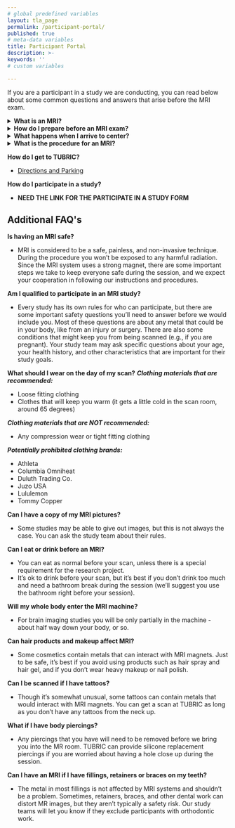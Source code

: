 ```yaml
---
# global predefined variables
layout: tla_page
permalink: /participant-portal/
published: true
# meta-data variables
title: Participant Portal
description: >-
keywords: ''
# custom variables

---
```

If you are a participant in a study we are conducting, you can read below about some common questions and answers that arise before the MRI exam.

<details>
  <summary><strong>What is an MRI?</strong></summary>
<p>Magnetic resonance imaging (MRI) is a non-invasive technique that uses magnetic fields and radio waves to generate high-resolution images inside your body. An MRI scan is different from a CT scan or X-ray in that it doesn’t use radiation to produce images.</p>
</details>

<details>
  <summary><strong>How do I prepare before an MRI exam?</strong></summary>
<p>Because MRI uses magnetic waves, metal objects may be a safety hazard or affect the MRI results. Before having an MRI, you will be contacted to disclose any metal objects/implants/devices in your body. You should also inform us if you have any health issues or may be pregnant.</p>
  
<p>During the MRI you will be asked to lay still inside a large tube. Most people don’t feel uncomfortable being in the tube, but you should inform us if you are claustrophobic.</p>

<p>On the day of the MRI scan, you should avoid putting on extra hair products/accessories and glittery makeup. Some cosmetics, such as eye shadow and hair gels, may contain some metallic components that can interact with MRI magnets.</p>

<p>You should come to the MRI session wearing comfortable clothes. Make sure none of the clothes have any metal fibers (this is unusual but some brands of athletic gear and yoga pants use copper and silver filaments) and you should avoid clothes with large metal embellishments (standard zippers and rivets are ok). If you wear a bra, it should be one without an underwire or heavy metal clasp (usually a sports bra or sleep bra is good). TUBRIC provides private changing areas and alternate clothing if needed. There is a secure locker for your clothes. It is the best, however, to leave valuable items at home.</p> 
</details>

<details>
  <summary><strong>What happens when I arrive to center?</strong></summary>
<p>Upon arrival, you will be asked to fill out a detailed screening form so we will know if you have any metal in your body or any other conditions that would prevent us from running a scan with you. If you haven’t already done so, you’ll also be asked to complete a consent form indicating your willingness to participate in a study.</p>
  
<p>Before the actual scan, you will be asked to check for and remove any personal belongings that may contain metal (such as watches, belts, jewelry, hairpins, wigs, sunglasses, etc.). We may also ask you to remove clothing items with metallic fasteners, hooks, zippers, loose metallic components or metallic threads (such as underwire bras, Lululemon or other brands labelled anti-microbial that use silver technology). TUBRIC can provide cotton sweats or scrubs for you to change into.</p>  
</details>

<details>
  <summary><strong>What is the procedure for an MRI?</strong></summary>
<p>The MRI scanner has a large tube with openings at both ends. You will lie down on a movable table that slides into the tube. You will have a plastic helmet placed over your head to take MRI pictures. After the table slides into the machine, a member of the research team will get set up in a neighboring room to take several pictures of your brain, each of which will take a few minutes. MRI’s are very sensitive to motion, so you’ll be asked to remain as still as possible during the session in order to maximize the quality of the images.</p>
  
<p>There will be a microphone and speaker in the machine that allow you to communicate with the research staff. You’ll also be given a squeeze ball so you can alert the researcher at any time that you need their attention.</p>  
  
<p>The MRI scanner will make all sorts of loud noises during the procedure. This is how you’ll know when the images are being collected. You will be offered earplugs or headphone to block out the MRI machine’s noises.</p>

<p>When the scan is completed, a member of the research staff will assist you in getting up from the table, and will let you know if there’s anything else you need to do during the visit.</p>  
</details>

**How do I get to TUBRIC?**
- [Directions and Parking](https://develop.cla.temple.edu/temple-university-brain-research-imaging-center/contact-us/)

**How do I participate in a study?**
- **NEED THE LINK FOR THE PARTICIPATE IN A STUDY FORM**

## Additional FAQ's

**Is having an MRI safe?**
- MRI is considered to be a safe, painless, and non-invasive technique. During the procedure you won’t be exposed to any harmful radiation. Since the MRI system uses a strong magnet, there are some important steps we take to keep everyone safe during the session, and we expect your cooperation in following our instructions and procedures.

**Am I qualified to participate in an MRI study?**
- Every study has its own rules for who can participate, but there are some important safety questions you’ll need to answer before we would include you. Most of these questions are about any metal that could be in your body, like from an injury or surgery. There are also some conditions that might keep you from being scanned (e.g., if you are pregnant). Your study team may ask specific questions about your age, your health history, and other characteristics that are important for their study goals.

**What should I wear on the day of my scan?**
**_Clothing materials that are recommended:_**
- Loose fitting clothing
- Clothes that will keep you warm (it gets a little cold in the scan room, around 65 degrees)

**_Clothing materials that are NOT recommended:_**
- Any compression wear or tight fitting clothing

**_Potentially prohibited clothing brands:_**
- Athleta
- Columbia Omniheat
- Duluth Trading Co.
- Juzo USA
- Lululemon
- Tommy Copper

**Can I have a copy of my MRI pictures?**
- Some studies may be able to give out images, but this is not always the case. You can ask the study team about their rules.

**Can I eat or drink before an MRI?**
- You can eat as normal before your scan, unless there is a special requirement for the research project.
- It’s ok to drink before your scan, but it’s best if you don’t drink too much and need a bathroom break during the session (we’ll suggest you use the bathroom right before your session).

**Will my whole body enter the MRI machine?**
- For brain imaging studies you will be only partially in the machine - about half way down your body, or so.

**Can hair products and makeup affect MRI?**
- Some cosmetics contain metals that can interact with MRI magnets. Just to be safe, it’s best if you avoid using products such as hair spray and hair gel, and if you don’t wear heavy makeup or nail polish.

**Can I be scanned if I have tattoos?**
- Though it’s somewhat unusual, some tattoos can contain metals that would interact with MRI magnets. You can get a scan at TUBRIC as long as you don’t have any tattoos from the neck up.

**What if I have body piercings?**
- Any piercings that you have will need to be removed before we bring you into the MR room. TUBRIC can provide silicone replacement piercings if you are worried about having a hole close up during the session.

**Can I have an MRI if I have fillings, retainers or braces on my teeth?**
- The metal in most fillings is not affected by MRI systems and shouldn’t be a problem. Sometimes, retainers, braces, and other dental work can distort MR images, but they aren’t typically a safety risk. Our study teams will let you know if they exclude participants with orthodontic work.
